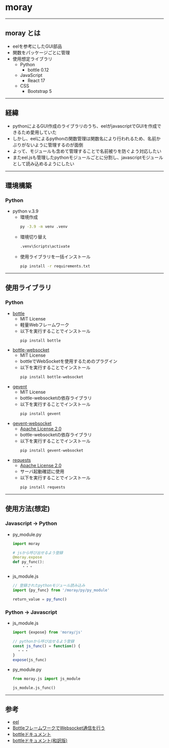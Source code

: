 # moray
***
## moray とは
- eelを参考にしたGUI部品
- 関数をパッケージごとに管理
- 使用想定ライブラリ
  - Python
    - bottle 0.12
  - JavaScript
    - React 17
  - CSS
    - Bootstrap 5

***
## 経緯
- pythonによるGUI作成のライブラリのうち、eelがjavascriptでGUIを作成できるため愛用していた
- しかし、eelによるpythonの関数管理は関数名により行われるため、名前かぶりがないように管理するのが面倒
- よって、モジュールも含めて管理することで名前被りを防ぐよう対応したい
- またeel.jsも管理したpythonモジュールごとに分割し、javascriptモジュールとして読み込めるようにしたい

***
## 環境構築
### Python
- python v.3.9
  - 環境作成
    ``` bash
    py -3.9 -m venv .venv
    ```
  - 環境切り替え
    ``` bash
    .venv\Scripts\activate
    ```
  - 使用ライブラリを一括インストール
    ``` bash
    pip install -r requirements.txt
    ```

***
## 使用ライブラリ
### Python
- [bottle](https://pypi.org/project/bottle/)
  - MIT License
  - 軽量Webフレームワーク
  - 以下を実行することでインストール
    ``` bash
    pip install bottle
    ```
- [bottle-websocket](https://pypi.org/project/bottle-websocket/)
  - MIT License
  - bottleでWebSocketを使用するためのプラグイン
  - 以下を実行することでインストール
    ``` bash
    pip install bottle-websocket
    ```
- [gevent](https://pypi.org/project/gevent/)
  - MIT License
  - bottle-websocketの依存ライブラリ
  - 以下を実行することでインストール
    ``` bash
    pip install gevent
    ```
- [gevent-websocket](https://pypi.org/project/gevent-websocket/)
  - [Apache License 2.0](http://www.apache.org/licenses/LICENSE-2.0)
  - bottle-websocketの依存ライブラリ
  - 以下を実行することでインストール
    ``` bash
    pip install gevent-websocket
    ```
- [requests](https://pypi.org/project/requests/)
  - [Apache License 2.0](http://www.apache.org/licenses/LICENSE-2.0)
  - サーバ起動確認に使用
  - 以下を実行することでインストール
    ``` bash
    pip install requests
    ```

***
## 使用方法(想定)
### Javascript -> Python
- py_module.py
  ``` python
  import moray
  
  # jsから呼び出せるよう登録
  @moray.expose
  def py_func():
      ・・・
  ```
- js_module.js
  ``` javascript
  // 登録されたpythonモジュール読み込み
  import {py_func} from '/moray/py/py_module'
  
  return_value = py_func()
  ```

### Python -> Javascript
- js_module.js
  ``` javascript
  import {expose} from 'moray/js'
  
  // pythonから呼び出せるよう登録
  const js_func() = function() {
    ・・・
  }
  expose(js_func)
  ```
- py_module.py
  ``` python
  from moray.js import js_module
  
  js_module.js_func()
  ```

***
## 参考
- [eel](https://github.com/ChrisKnott/Eel)
- [BottleフレームワークでWebsocket通信を行う](https://symfoware.blog.fc2.com/blog-entry-2426.html)
- [bottleドキュメント](https://bottlepy.org/docs/dev/tutorial.html)
- [bottleドキュメント(和訳版)](https://bottl-translate-ja.readthedocs.io/en/latest/01_1_tutorial.html)


